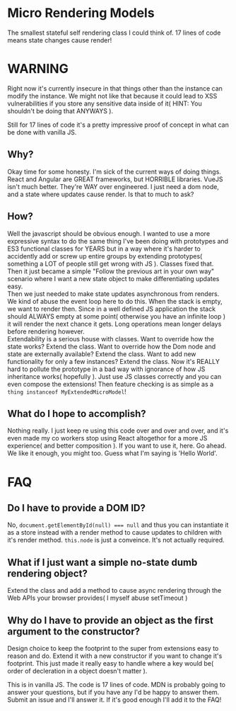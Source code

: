 # Micro Rendering Models
The smallest stateful self rendering class I could think of. 17 lines of code means state changes cause render!

# WARNING
Right now it's currently insecure in that things other than the instance can modify the instance. We might not like that because it could lead to XSS vulnerabilities if you store any sensitive data inside of it( HINT: You shouldn't be doing that ANYWAYS ).

Still for 17 lines of code it's a pretty impressive proof of concept in what can be done with vanilla JS.

## Why?
Okay time for some honesty. I'm sick of the current ways of doing things. React and Angular are GREAT frameworks, but HORRIBLE libraries. VueJS isn't much better. They're WAY over engineered. I just need a dom node, and a state where updates cause render. Is that to much to ask?

## How?
Well the javascript should be obvious enough. I wanted to use a more expressive syntax to do the same thing I've been doing with prototypes and ES3 functional classes for YEARS but in a way where it's harder to accidently add or screw up entire groups by extending prototypes( something a LOT of people still get wrong with JS ). Classes fixed that.  
Then it just became a simple "Follow the previous art in your own way" scenario where I want a new state object to make differentiating updates easy.  
Then we just needed to make state updates asynchronous from renders. We kind of abuse the event loop here to do this. When the stack is empty, we want to render then. Since in a well defined JS application the stack should ALWAYS empty at some point( otherwise you have an infinite loop ) it will render the next chance it gets. Long operations mean longer delays before rendering however.  
Extendability is a serious house with classes. Want to override how the state works? Extend the class. Want to override how the Dom node and state are externally available? Extend the class. Want to add new functionality for only a few instances? Extend the class. Now it's REALLY hard to pollute the prototype in a bad way with ignorance of how JS inheritance works( hopefully ). Just use JS classes correctly and you can even compose the extensions! Then feature checking is as simple as a `thing instanceof MyExtendedMicroModel`!

## What do I hope to accomplish?
Nothing really. I just keep re using this code over and over and over, and it's even made my co workers stop using React altogethor for a more JS experience( and better composition ). If you want to use it, here. Go ahead. We like it enough, you might too. Guess what I'm saying is 'Hello World'.

# FAQ
## Do I have to provide a DOM ID?
No, `document.getElementById(null) === null` and thus you can instantiate it as a store instead with a render method to cause updates to children with it's render method. `this.node` is just a conveince. It's not actually required.
## What if I just want a simple no-state dumb rendering object?
Extend the class and add a method to cause async rendering through the Web APIs your browser provides( I myself abuse setTimeout )
## Why do I have to provide an object as the first argument to the constructor?
Design choice to keep the footprint to the super from extensions easy to reason and do. Extend it with a new constructor if you want to change it's footprint. This just made it really easy to handle where a key would be( order of decleration in a object doesn't matter ).

This is in vanilla JS. The code is 17 lines of code. MDN is probably going to answer your questions, but if you have any I'd be happy to answer them. Submit an issue and I'll answer it. If it's good enough I'll add it to the FAQ!
